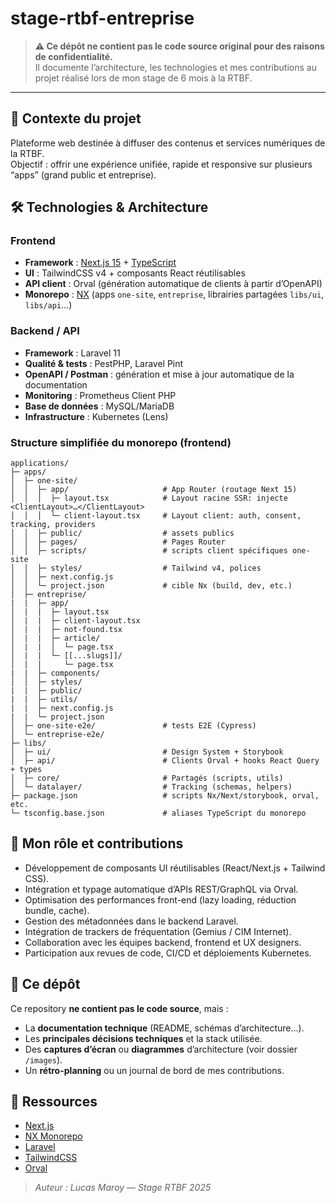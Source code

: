 # stage-rtbf-entreprise

> **⚠️ Ce dépôt ne contient pas le code source original pour des raisons de confidentialité.**  
> Il documente l’architecture, les technologies et mes contributions au projet réalisé lors de mon stage de 6 mois à la RTBF.

---

## 📝 Contexte du projet
Plateforme web destinée à diffuser des contenus et services numériques de la RTBF.  
Objectif : offrir une expérience unifiée, rapide et responsive sur plusieurs “apps” (grand public et entreprise).

## 🛠️ Technologies & Architecture

### Frontend
- **Framework** : [Next.js 15](https://nextjs.org/) + [TypeScript](https://www.typescriptlang.org/)
- **UI** : TailwindCSS v4 + composants React réutilisables
- **API client** : Orval (génération automatique de clients à partir d’OpenAPI)
- **Monorepo** : [NX](https://nx.dev/) (apps `one-site`, `entreprise`, librairies partagées `libs/ui`, `libs/api`…)

### Backend / API
- **Framework** : Laravel 11
- **Qualité & tests** : PestPHP, Laravel Pint
- **OpenAPI / Postman** : génération et mise à jour automatique de la documentation
- **Monitoring** : Prometheus Client PHP
- **Base de données** : MySQL/MariaDB
- **Infrastructure** : Kubernetes (Lens)

### Structure simplifiée du monorepo (frontend)

```text
applications/
├─ apps/
│  ├─ one-site/
│  │  ├─ app/                     # App Router (routage Next 15)
│  │  │  ├─ layout.tsx            # Layout racine SSR: injecte <ClientLayout>…</ClientLayout>
│  │  │  └─ client-layout.tsx     # Layout client: auth, consent, tracking, providers
│  │  ├─ public/                  # assets publics
│  │  ├─ pages/                   # Pages Router
│  │  ├─ scripts/                 # scripts client spécifiques one-site
│  │  ├─ styles/                  # Tailwind v4, polices
│  │  ├─ next.config.js
│  │  └─ project.json             # cible Nx (build, dev, etc.)
│  ├─ entreprise/
|  |  ├─ app/
│  |  |  ├─ layout.tsx
│  |  |  ├─ client-layout.tsx
│  |  |  ├─ not-found.tsx
│  |  |  ├─ article/
│  |  |  │  └─ page.tsx
│  |  |  └─ [[...slugs]]/
│  |  |     └─ page.tsx
|  |  ├─ components/
│  │  ├─ styles/
|  |  ├─ public/
|  |  ├─ utils/
|  |  ├─ next.config.js
|  |  └─ project.json
│  ├─ one-site-e2e/               # tests E2E (Cypress)
│  └─ entreprise-e2e/
├─ libs/
│  ├─ ui/                         # Design System + Storybook
│  ├─ api/                        # Clients Orval + hooks React Query + types
│  ├─ core/                       # Partagés (scripts, utils)
│  └─ datalayer/                  # Tracking (schemas, helpers)
├─ package.json                   # scripts Nx/Next/storybook, orval, etc.
└─ tsconfig.base.json             # aliases TypeScript du monorepo
```

## 🚀 Mon rôle et contributions
- Développement de composants UI réutilisables (React/Next.js + Tailwind CSS).
- Intégration et typage automatique d’APIs REST/GraphQL via Orval.
- Optimisation des performances front-end (lazy loading, réduction bundle, cache).
- Gestion des métadonnées dans le backend Laravel.
- Intégration de trackers de fréquentation (Gemius / CIM Internet).
- Collaboration avec les équipes backend, frontend et UX designers.
- Participation aux revues de code, CI/CD et déploiements Kubernetes.

## 📂 Ce dépôt
Ce repository **ne contient pas le code source**, mais :
- La **documentation technique** (README, schémas d’architecture…).
- Les **principales décisions techniques** et la stack utilisée.
- Des **captures d’écran** ou **diagrammes** d’architecture (voir dossier `/images`).
- Un **rétro-planning** ou un journal de bord de mes contributions.

## 🔗 Ressources
- [Next.js](https://nextjs.org/)
- [NX Monorepo](https://nx.dev/)
- [Laravel](https://laravel.com/)
- [TailwindCSS](https://tailwindcss.com/)
- [Orval](https://orval.dev/)

> _Auteur : Lucas Maroy — Stage RTBF 2025_
